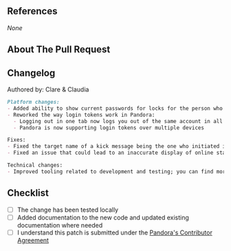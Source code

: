 <!--
Thank you for your pull request!

These comments will guide you through creating a pull request and filling in all that is required. You don't need to remove the comments when you are done.
You can view CONTRIBUTING.md for a detailed description of the pull request process.

Title for the pull request should be in the following form: [TYPE] Short name that is understandable by itself
TYPE should be one of the following: FEATURE, ADD, CHANGE, REMOVE, FIX, REFACTOR, DEV, CHORE
The rest of the title should describe what the PR changes mainly, doesn't need to describe the details of the change (someone looking at the list of PRs should be able to tell which part of Pandora it touches, not necessarily how).
Use past tense.
-->

## References

<!--
Add references to issues or other pull requests here, for example:
fixes #42
resolves #69
ref #123   (use to reference related things within Pandora's repositories, without special meaning)
xref #666   (use to reference _external_ resources; use full https URL)
-->

_None_

## About The Pull Request

<!--
Describe *what* you are trying to do.
This sets expectation for the reviewer, making it easier to get into reviewing it.

[optional]
If the change is more complex, then try to explain why and how is it accomplished.
This is, however, much less important than the "what", as that is more easily seen from code than the aim is, usually.
-->

## Changelog

<!--
Write the name that you want to be used in the changelog (single line) and the changelog itself, following the examples below.

The changelog should be aimed at players - it shouldn't contain technical details and it should be concise.
Use past tense. For more complex changes you can write several points or include links to where interested people can find more details.
Leave the changelog wrapped in a codeblock, but remove sections you didn't use at all.

If the PR doesn't change anything users or asset developers can notice, it is fine to remove this section altogether.
-->

Authored by: Clare & Claudia

```md
Platform changes:
- Added ability to show current passwords for locks for the person who set it
- Reworked the way login tokens work in Pandora:
  - Logging out in one tab now logs you out of the same account in all other tabs of the same browser
  - Pandora is now supporting login tokens over multiple devices

Fixes:
- Fixed the target name of a kick message being the one who initiated it
- Fixed an issue that could lead to an inaccurate display of online status in the contacts list

Technical changes:
- Improved tooling related to development and testing; you can find more details [in the original PR](<https://github.com/Project-Pandora-Game/pandora/pull/781>)
```

## Checklist

<!-- Checklist for you to make sure you didn't miss something -->
- [ ] The change has been tested locally
- [ ] Added documentation to the new code and updated existing documentation where needed
- [ ] I understand this patch is submitted under the [Pandora's Contributor Agreement](https://github.com/Project-Pandora-Game/pandora/blob/master/contributor-licence-agreement.md)
